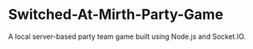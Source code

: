# Switched-At-Mirth-Party-Game
A local server-based party team game built using Node.js and Socket.IO.
